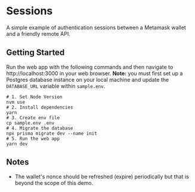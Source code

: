 # Sessions

A simple example of authentication sessions between a Metamask wallet and a friendly remote API.

## Getting Started

Run the web app with the following commands and then navigate to http://localhost:3000 in your web browser.  **Note:** you must first set up a Postgres database instance on your local machine and update the `DATABASE_URL` variable within `sample.env`.

```shell
# 1. Set Node Version
nvm use
# 2. Install dependencies
yarn
# 3. Create env file
cp sample.env .env
# 4. Migrate the database
npx prisma migrate dev --name init
# 5. Run the web app
yarn dev
```

## Notes

- The wallet's nonce should be refreshed (expire) periodically but that is beyond the scope of this demo.